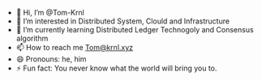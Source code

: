 - 👋 Hi, I’m @Tom-Krnl
- 👀 I’m interested in Distributed System, Clould and Infrastructure
- 🌱 I’m currently learning Distributed Ledger Technogoly and Consensus algorithm
- 📫 How to reach me Tom@krnl.xyz
- 😄 Pronouns: he, him
- ⚡ Fun fact: You never know what the world will bring you to.

